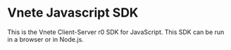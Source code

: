 # Vnete Javascript SDK

This is the Vnete Client-Server r0 SDK for
JavaScript. This SDK can be run in a browser or in Node.js.
